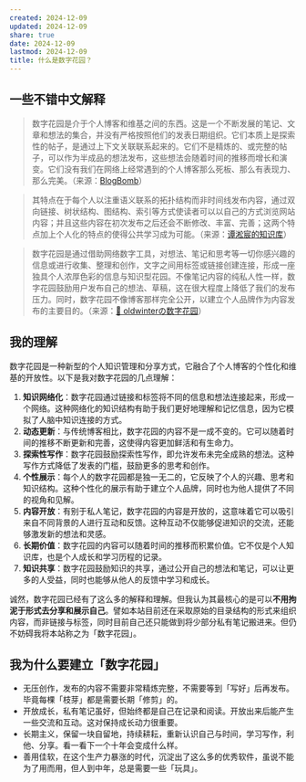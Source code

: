 ```yaml
---
created: 2024-12-09
updated: 2024-12-09
share: true
date: 2024-12-09
lastmod: 2024-12-09
title: 什么是数字花园？
---
```


## 一些不错中文解释

> 数字花园是介于个人博客和维基之间的东西。这是一个不断发展的笔记、文章和想法的集合，并没有严格按照他们的发表日期组织。它们本质上是探索性的帖子，是通过上下文关联联系起来的。它们不是精炼的、或完整的帖子，可以作为半成品的想法发布，这些想法会随着时间的推移而增长和演变。它们没有我们在网络上经常遇到的个人博客那么死板、那么有表现力、那么完美。（来源：[BlogBomb](https://blogbomb.com/#%E6%95%B0%E5%AD%97%E8%8A%B1%E5%9B%AD)）

> 其特点在于每个人以注重语义联系的拓扑结构而非时间线发布内容，通过双向链接、树状结构、图结构、索引等方式使读者可以以自己的方式浏览网站内容；并且这些内容在初次发布之后还会不断修改、丰富、完善；这两个特点加上个人化的特点的使得公共学习成为可能。（来源：[谭淞宸的知识库](https://notes.tansongchen.com/%E6%95%B0%E5%AD%97%E8%8A%B1%E5%9B%AD/)）

> 数字花园是通过借助网络数字工具，对想法、笔记和思考等一切你感兴趣的信息或进行收集、整理和创作，文字之间用标签或链接创建连接，形成一座独具个人浓厚色彩的信息与知识型花园。不像笔记内容的纯私人性一样，数字花园鼓励用户发布自己的想法、草稿，这在很大程度上降低了我们的发布压力。同时，数字花园不像博客那样完全公开，以建立个人品牌作为内容发布的主要目的。（来源：[🌱 oldwinterの数字花园](https://notes.oldwinter.top/%E6%95%B0%E5%AD%97%E8%8A%B1%E5%9B%AD)）

## 我的理解

数字花园是一种新型的个人知识管理和分享方式，它融合了个人博客的个性化和维基的开放性。以下是我对数字花园的几点理解：

1. **知识网络化**：数字花园通过链接和标签将不同的信息和想法连接起来，形成一个网络。这种网络化的知识结构有助于我们更好地理解和记忆信息，因为它模拟了人脑中知识连接的方式。
2. **动态更新**：与传统博客相比，数字花园的内容不是一成不变的。它可以随着时间的推移不断更新和完善，这使得内容更加鲜活和有生命力。
3. **探索性写作**：数字花园鼓励探索性写作，即允许发布未完全成熟的想法。这种写作方式降低了发表的门槛，鼓励更多的思考和创作。
4. **个性展示**：每个人的数字花园都是独一无二的，它反映了个人的兴趣、思考和知识结构。这种个性化的展示有助于建立个人品牌，同时也为他人提供了不同的视角和见解。
5. **内容开放**：有别于私人笔记，数字花园的内容是开放的，这意味着它可以吸引来自不同背景的人进行互动和反馈。这种互动不仅能够促进知识的交流，还能够激发新的想法和灵感。
6. **长期价值**：数字花园的内容可以随着时间的推移而积累价值。它不仅是个人知识库，也是个人成长和学习历程的记录。
7. **知识共享**：数字花园鼓励知识的共享，通过公开自己的想法和笔记，可以让更多的人受益，同时也能够从他人的反馈中学习和成长。

诚然，数字花园已经有了这么多的解释和理解。但我认为其最核心的是可以**不用拘泥于形式去分享和展示自己**。譬如本站目前还在采取原始的目录结构的形式来组织内容，而非链接与标签，同时目前自己还只能做到将少部分私有笔记搬进来。但仍不妨碍我将本站称之为「数字花园」。

## 我为什么要建立「数字花园」

- 无压创作，发布的内容不需要非常精炼完整，不需要等到「写好」后再发布。毕竟每棵「枝芽」都是需要长期「修剪」的。
- 开放成长，私有笔记虽好，但始终都是自己在记录和阅读。开放出来后能产生一些交流和互动。这对保持成长动力很重要。
- 长期主义，保留一块自留地，持续耕耘，重新认识自己与时间，学习写作，利他、分享。看一看下一个十年会变成什么样。
- 善用佳软，在这个生产力暴涨的时代，沉淀出了这么多的优秀软件，虽说不能为了用而用，但人到中年，总是需要一些「玩具」。
